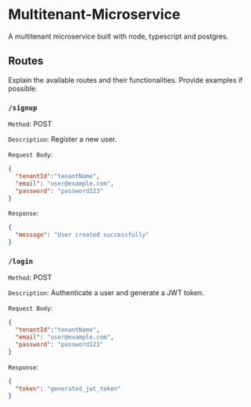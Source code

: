 # Multitenant-Microservice
A multitenant microservice built with node, typescript and postgres.

## Routes
Explain the available routes and their functionalities. Provide examples if possible.

### `/signup`
`Method`: POST

`Description`: Register a new user.

`Request Body`:
```json
{
  "tenantId":"tenantName",
  "email": "user@example.com",
  "password": "password123"
}
```
`Response`:
```json
{
  "message": "User created successfully"
}
```
### `/login`
`Method`: POST

`Description`: Authenticate a user and generate a JWT token.

`Request Body`:
```json
{
  "tenantId":"tenantName",
  "email": "user@example.com",
  "password": "password123"
}
```
`Response`:
```json
{
  "token": "generated_jwt_token"
}
```
